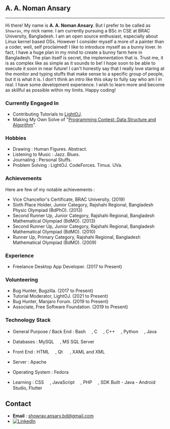 ## A. A. Noman Ansary ##
---
Hi there! My name is __A. A. Noman Ansary__. But I prefer to be called as `Showrav`, my nick name. I am currently pursuing a BSc in CSE at BRAC University, Bangladesh. I am an open source enthusiast, especially about Linux kernel based OSs. However I consider myself a more of a painter than a coder, well, self proclaimed! I like to introduce myself as a bunny lover. In fact, I have a huge plan in my mind to create a bunny farm here in Bangladesh. The plan itself is secret, the implementation that is. Trust me, it is as complex like as simple as it sounds to be! I hope soon to be able to execute it soon in near future! I can't honestly say that I really love staring at the monitor and typing stuffs that make sense to a specific group of people, but it is what it is. I don't think an intro like this okay to fully say who am I in real. I have some development experience. I wish to learn more and become as skillful as possible within my limits. Happy coding! 

### Currently Engaged In ### 
- Contributing Tutorials to [LightOJ](https://github.com/lightoj-dev/problem-tutorials "LightOJ"). 
- Making My Own Solve of "[Programming Contest: Data Structure and Algorithm](https://github.com/showrav-ansary/Programming-Contest-Data-Structure-and-Algorithm-by-Md.-Mahbubul-Hasan "Programming Contest: Data Structure and Algorithm by Md. Mahbubul Hasan")".

### Hobbies ###
- Drawing : Human Figures. Abstract. 
- Listening to Music : Jazz. Blues.
- Journaling : Personal Stuffs.
- Problem Solving : LightOJ. CodeForces. Timus. UVa.

### Achievements ###
Here are few of my notable achievements :
- Vice Chancellor's Certificate, BRAC University. (2019)
- Sixth Place Holder, Junior Category, Rajshahi Regional, Bangladesh Physic Olympiad (BdPhO). (2013)
- Second Runner Up, Junior Category, Rajshahi Regional, Bangladesh Mathematical Olympiad (BdMO). (2013)
- Second Runner Up, Junior Category, Rajshahi Regional, Bangladesh Mathematical Olympiad (BdMO). (2010)
- Runner Up, Primary Category, Rajshahi Regional, Bangladesh Mathematical Olympiad (BdMO). (2009)

### Experience ###
- Freelance Desktop App Developer. (2017 to Present)

### Volunteering ###
- Bug Hunter, Bugzilla. (2017 to Present)
- Tutorial Moderator, LightOJ. (2021 to Present)
- Bug Hunter, Manjaro Forum. (2019 to Present)
- Associate, Free Software Foundation. (2019 to Present)

### Technology Stack ###
- General Purpose / Back End : 
   Bash <img src="https://github.com/tomchen/stack-icons/blob/master/logos/bash.svg" width="15" height="15">, C <img src="https://github.com/tomchen/stack-icons/blob/master/logos/c.svg" width="15" height="15">, C++ <img src="https://github.com/tomchen/stack-icons/blob/master/logos/c-plusplus.svg" width="15" height="15">, Python <img src="https://github.com/tomchen/stack-icons/blob/master/logos/python.svg" width="15" height="15">, Java <img src="https://github.com/tomchen/stack-icons/blob/master/logos/java.svg" width="15" height="15">

- Databases : 
   MySQL <img src="https://github.com/tomchen/stack-icons/blob/master/logos/mysql.svg" width="15" height="15">, MS SQL Server 
  
- Front End : 
  HTML <img src="https://github.com/tomchen/stack-icons/blob/master/logos/html-5.svg" width="15" height="15">, Qt <img src="https://github.com/tomchen/stack-icons/blob/master/logos/qt.svg" width="15" height="15"> , XAML and XML

  
- Server : 
   Apache <img src="https://github.com/tomchen/stack-icons/blob/master/logos/apache.svg" width="15" height="15">

- Operating System : 
   Fedora <img src="https://github.com/tomchen/stack-icons/blob/master/logos/fedora.svg" width="15" height="15">
  
- Learning : 
   CSS <img src="https://github.com/tomchen/stack-icons/blob/master/logos/css-3_official.svg" width="15" height="15">, JavaScript <img src="https://github.com/tomchen/stack-icons/blob/master/logos/javascript.svg" width="15" height="15">, PHP <img src="https://github.com/tomchen/stack-icons/blob/master/logos/php.svg" width="15" height="15">, SDK Built - Java - Android Studio, Flutter <img src="https://github.com/tomchen/stack-icons/blob/master/logos/flutter.svg" width="15" height="15">
  

## Contact ##
- __Email__ : showrav.ansary.bd@gmail.com </br>
- <a href="https://www.linkedin.com/in/showrav-ansary/" target="_blank"><img alt="LinkedIn" src="https://img.shields.io/badge/linkedin-%230077B5.svg?&style=for-the-badge&logo=linkedin&logoColor=white" /></a>

<!--
**showrav-ansary/showrav-ansary** is a ✨ _special_ ✨ repository because its `README.md` (this file) appears on your GitHub profile.

Here are some ideas to get you started:

- 🔭 I’m currently working on ...
- 🌱 I’m currently learning ...
- 👯 I’m looking to collaborate on ...
- 🤔 I’m looking for help with ...
- 💬 Ask me about ...
- 📫 How to reach me: ...
- 😄 Pronouns: ...
- ⚡ Fun fact: ...
-->
